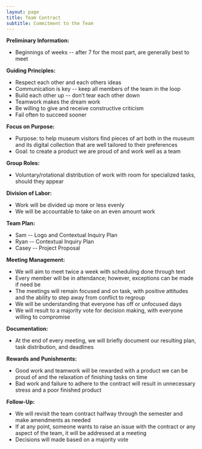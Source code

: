 ```yaml
---
layout: page
title: Team Contract
subtitle: Commitment to the Team
---
```


**Preliminary Information:**
* Beginnings of weeks -- after 7 for the most part, are generally best to meet

**Guiding Principles:**
* Respect each other and each others ideas
* Communication is key -- keep all members of the team in the loop
* Build each other up -- don’t tear each other down
* Teamwork makes the dream work
* Be willing to give and receive constructive criticism
* Fail often to succeed sooner

**Focus on Purpose:**
* Purpose: to help museum visitors find pieces of art both in the museum and its digital collection that are well tailored to their preferences
* Goal: to create a product we are proud of and work well as a team

**Group Roles:**
* Voluntary/rotational distribution of work with room for specialized tasks, should they appear

**Division of Labor:**
* Work will be divided up more or less evenly
* We will be accountable to take on an even amount work

**Team Plan:**
* Sam -- Logo and Contextual Inquiry Plan
* Ryan -- Contextual Inquiry Plan
* Casey -- Project Proposal 

**Meeting Management:**
* We will aim to meet twice a week with scheduling done through text
* Every member will be in attendance; however, exceptions can be made if need be
* The meetings will remain focused and on task, with positive attitudes and the ability to step away from conflict to regroup
* We will be understanding that everyone has off or unfocused days
* We will result to a majority vote for decision making, with everyone willing to compromise

**Documentation:**
* At the end of every meeting, we will briefly document our resulting plan, task distribution, and deadlines

**Rewards and Punishments:**
* Good work and teamwork will be rewarded with a product we can be proud of and the relaxation of finishing tasks on time
* Bad work and failure to adhere to the contract will result in unnecessary stress and a poor finished product

**Follow-Up:**
* We will revisit the team contract halfway through the semester and make amendments as needed
* If at any point, someone wants to raise an issue with the contract or any aspect of the team, it will be addressed at a meeting
* Decisions will made based on a majority vote


